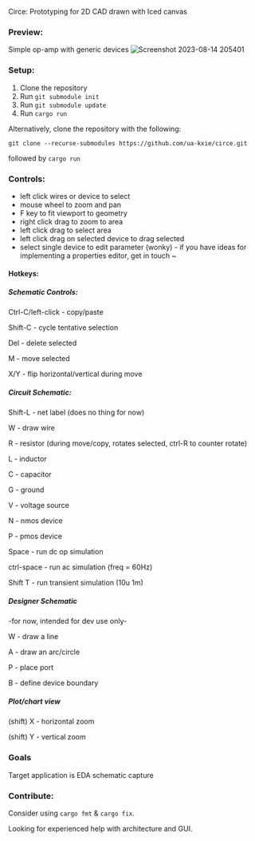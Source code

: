Circe: Prototyping for 2D CAD drawn with Iced canvas

### Preview:
Simple op-amp with generic devices
![Screenshot 2023-08-14 205401](https://github.com/ua-kxie/circe/assets/56177821/24db33c0-69f5-4187-8e41-38a495a6aecc)

### Setup:
1. Clone the repository
2. Run `git submodule init`
2. Run `git submodule update`
3. Run `cargo run`

Alternatively, clone the repository with the following:

`git clone --recurse-submodules https://github.com/ua-kxie/circe.git`

followed by `cargo run`

### Controls: 
* left click wires or device to select  
* mouse wheel to zoom and pan  
* F key to fit viewport to geometry
* right click drag to zoom to area  
* left click drag to select area
* left click drag on selected device to drag selected
* select single device to edit parameter (wonky) - if you have ideas for implementing a properties editor, get in touch ~
  
#### Hotkeys:

##### Schematic Controls:

Ctrl-C/left-click - copy/paste

Shift-C - cycle tentative selection

Del - delete selected

M - move selected

X/Y - flip horizontal/vertical during move
##### Circuit Schematic:

Shift-L - net label (does no thing for now)

W - draw wire

R - resistor (during move/copy, rotates selected, ctrl-R to counter rotate)

L - inductor

C - capacitor

G - ground

V - voltage source

N - nmos device

P - pmos device

Space - run dc op simulation

ctrl-space - run ac simulation (freq = 60Hz)

Shift T - run transient simulation (10u 1m)

##### Designer Schematic
-for now, intended for dev use only-

W - draw a line

A - draw an arc/circle

P - place port

B - define device boundary

##### Plot/chart view
(shift) X - horizontal zoom

(shift) Y - vertical zoom 

### Goals
Target application is EDA schematic capture

### Contribute:
Consider using `cargo fmt` & `cargo fix`.

Looking for experienced help with architecture and GUI.
